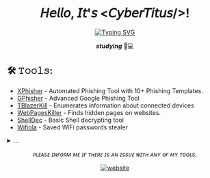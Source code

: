<div align="center">

 # 𝘏𝘦𝘭𝘭𝘰, 𝘐𝘵'𝘴 <𝘊𝘺𝘣𝘦𝘳𝘛𝘪𝘵𝘶𝘴/>!
 
 
[![Typing SVG](https://readme-typing-svg.herokuapp.com?duration=2000&color=2A8329&center=true&height=25&lines=Student;Web+Developer;Cyber+Security+Researcher)](https://github.com/CyberTitus?tab=repositories)
 
***studying*** 🌳💻
 
 
</div>


## 🛠️ 𝚃𝚘𝚘𝚕𝚜:
 - <a href="https://github.com/CyberTitus/XPhisher">XPhisher</a>  - Automated Phishing Tool with 10+ Phishing Templates.
 - <a href="https://github.com/CyberTitus/GPhisher">GPhisher</a> - Advanced Google Phishing Tool
 - <a href="https://github.com/CyberTitus/TBlazerKill">TBlazerKill</a> - Enumerates information about connected devices
 - <a href="https://github.com/CyberTitus/WebPagesKiller">WebPagesKiller</a> - Finds hidden pages on websites.
 - <a href="https://github.com/CyberTitus/ShellDec">ShellDec</a> - Basic Shell decrypting tool
 - <a href="https://github.com/CyberTitus/Wifiola">Wifiola</a> - Saved WiFi passwords stealer




<details>
  <summary>...</summary>
 
<div align="center">

 
 | Github Stats | Top Languages |
| --- | --- |
| <a href="https://github.com/CyberTitus"><img src="https://github-readme-stats.vercel.app/api?username=cybertitus&show_icons=true&title_color=5eff00&icon_color=2ae300&text_color=9f9f9f&bg_color=151515&count_private=true"></a> | <a href="https://github.com/CyberTitus"><img src="https://github-readme-stats.vercel.app/api/top-langs/?username=cybertitus&show_icons=true&title_color=5eff00&icon_color=2ae300&text_color=9f9f9f&bg_color=151515&count_private=true&layout=compact"></a> |
 
 </div>
 
 <h3 align="center">Languages and Tools:</h3>
<p align="center"> <a href="https://www.python.org" target="_blank" rel="noreferrer"> <img src="https://raw.githubusercontent.com/devicons/devicon/master/icons/python/python-original.svg" alt="python" width="40" height="40"/> </a> <a href="https://www.qt.io/" target="_blank" rel="noreferrer"> </a> <a href="https://www.codecademy.com/learn/bash-scripting/modules/bash-scripting" target="_blank" rel="noreferrer"> <img src="https://img.icons8.com/plasticine/100/000000/bash.png" alt="bash" width="48" height="48"/> </a> <a href="https://www.w3schools.com/css/" target="_blank" rel="noreferrer"> <img src="https://raw.githubusercontent.com/devicons/devicon/master/icons/css3/css3-original-wordmark.svg" alt="css3" width="40" height="40"/> </a> <a href="https://flask.palletsprojects.com/" target="_blank" rel="noreferrer"> <img src="https://www.vectorlogo.zone/logos/pocoo_flask/pocoo_flask-icon.svg" alt="flask" width="40" height="40"/> </a> <a href="https://git-scm.com/" target="_blank" rel="noreferrer"> <img src="https://www.vectorlogo.zone/logos/git-scm/git-scm-icon.svg" alt="git" width="40" height="40"/> </a> <a href="https://heroku.com" target="_blank" rel="noreferrer"> <img src="https://www.vectorlogo.zone/logos/heroku/heroku-icon.svg" alt="heroku" width="40" height="40"/> </a> <a href="https://developer.mozilla.org/en-US/docs/Web/HTML" target="_blank" rel="noreferrer"> <img src="https://raw.githubusercontent.com/devicons/devicon/master/icons/html5/html5-original-wordmark.svg" alt="html5" width="40" height="40"/> </a> <a href="https://developer.mozilla.org/en-US/docs/Web/JavaScript" target="_blank" rel="noreferrer"> <img src="https://raw.githubusercontent.com/devicons/devicon/master/icons/javascript/javascript-original.svg" alt="javascript" width="40" height="40"/> </a> <a href="https://www.linux.org/" target="_blank" rel="noreferrer"> <img src="https://raw.githubusercontent.com/devicons/devicon/master/icons/linux/linux-original.svg" alt="linux" width="40" height="40"/> </a> <a href="https://www.nginx.com" target="_blank" rel="noreferrer"> <img src="https://raw.githubusercontent.com/devicons/devicon/master/icons/nginx/nginx-original.svg" alt="nginx" width="40" height="40"/> </a><a href="https://www.php.net" target="_blank" rel="noreferrer"> <img src="https://raw.githubusercontent.com/devicons/devicon/master/icons/php/php-original.svg" alt="php" width="40" height="40"/> </a> </p>


 
 
 
</details>

<div align="center">
 
 *ᴘʟᴇᴀsᴇ ɪɴғᴏʀᴍ ᴍᴇ ɪғ ᴛʜᴇʀᴇ ɪs ᴀɴ ɪssᴜᴇ ᴡɪᴛʜ ᴀɴʏ ᴏғ ᴍʏ ᴛᴏᴏʟs.*
 
<a href="https://cybertitus.github.io"><img src="https://img.shields.io/website?down_color=red&down_message=offline&style=flat-square&up_color=green&url=https%3A%2F%2Fcybertitus.github.io" alt="website"></a>

</div>
